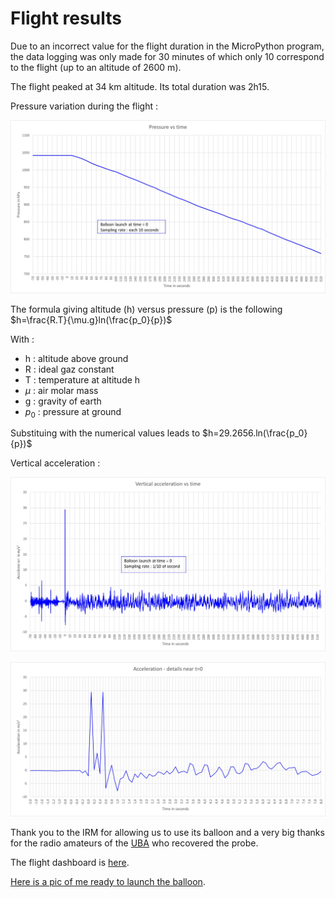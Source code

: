 # Flight results

Due to an incorrect value for the flight duration in the MicroPython program, the data logging was only made for 30 minutes of which only 10 correspond to the flight (up to an altitude of 2600 m).

The flight peaked at 34 km altitude. Its total duration was 2h15.


Pressure variation during the flight :

![](pressure.jpg)

The formula giving altitude (h) versus pressure (p) is  the following $h=\frac{R.T}{\mu.g}ln(\frac{p_0}{p})$

With : 

- h : altitude above ground
- R : ideal gaz constant
- T : temperature at altitude h
- $\mu$ : air molar mass
- g : gravity of earth
- $p_0$ : pressure at ground

Substituing with the numerical values leads to $h=29.2656.ln(\frac{p_0}{p})$

Vertical acceleration :

![](acc.jpg)

![](acc_det.jpg)

Thank you to the IRM for allowing us to use its balloon and a very big thanks for the radio amateurs of the [UBA](https://www.uba.be/fr/radioamateurisme) who recovered the probe.

The flight dashboard is [here](https://grafana.v2.sondehub.org/d/HJgOZLq7k/basic?var-Payload=ON4IR-1&from=1664025700000&to=1664035752000&orgId=1).

[Here is a pic of me ready to launch the balloon](IRM2209_03.jpg).
